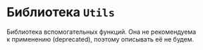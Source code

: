 Библиотека `Utils`
==================

Библиотека вспомогательных функций. Она не рекомендуема к применению
(deprecated), поэтому описывать её не будем.

